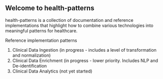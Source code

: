 ## Welcome to health-patterns

health-patterns is a collection of documentation and reference implementations that highlight how to combine various technologies into meaningful patterns for healthcare.

Reference implementation patterns
1) Clinical Data Ingestion (in progress - includes a level of transformation and normalization)
2) Clinical Data Enrichment  (in progress - lower priority.  Includes NLP and De-identification
3) Clinical Data Analytics (not yet started)


